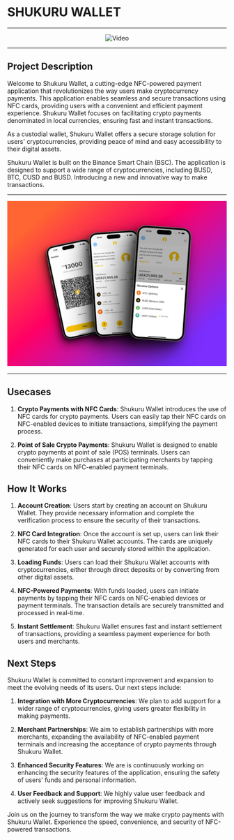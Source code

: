 # SHUKURU WALLET
---
<div align="center">
  <img src="https://github.com/eliashezron/BWC_TokenizedCarbon/assets/60871378/fe681aa2-3c9e-40e7-8d48-77e606774cc9" alt="Video">
</div>

---

## Project Description
Welcome to Shukuru Wallet, a cutting-edge NFC-powered payment application that revolutionizes the way users make cryptocurrency payments. This application enables seamless and secure transactions using NFC cards, providing users with a convenient and efficient payment experience. Shukuru Wallet focuses on facilitating crypto payments denominated in local currencies, ensuring fast and instant transactions.

As a custodial wallet, Shukuru Wallet offers a secure storage solution for users' cryptocurrencies, providing peace of mind and easy accessibility to their digital assets.

Shukuru Wallet is built on the Binance Smart Chain (BSC). The application is designed to support a wide range of cryptocurrencies, including BUSD, BTC, CUSD and BUSD. Introducing a new and innovative way to make transactions.

---
![](assets/skr.jpeg)

---
## Usecases
1. **Crypto Payments with NFC Cards**: Shukuru Wallet introduces the use of NFC cards for crypto payments. Users can easily tap their NFC cards on NFC-enabled devices to initiate transactions, simplifying the payment process.

2. **Point of Sale Crypto Payments**: Shukuru Wallet is designed to enable crypto payments at point of sale (POS) terminals. Users can conveniently make purchases at participating merchants by tapping their NFC cards on NFC-enabled payment terminals.


## How It Works

1. **Account Creation**: Users start by creating an account on Shukuru Wallet. They provide necessary information and complete the verification process to ensure the security of their transactions.

2. **NFC Card Integration**: Once the account is set up, users can link their NFC cards to their Shukuru Wallet accounts. The cards are uniquely generated for each user and securely stored within the application.

3. **Loading Funds**: Users can load their Shukuru Wallet accounts with cryptocurrencies, either through direct deposits or by converting from other digital assets.

4. **NFC-Powered Payments**: With funds loaded, users can initiate payments by tapping their NFC cards on NFC-enabled devices or payment terminals. The transaction details are securely transmitted and processed in real-time.

5. **Instant Settlement**: Shukuru Wallet ensures fast and instant settlement of transactions, providing a seamless payment experience for both users and merchants.

## Next Steps
Shukuru Wallet is committed to constant improvement and expansion to meet the evolving needs of its users. Our next steps include:

1. **Integration with More Cryptocurrencies**: We plan to add support for a wider range of cryptocurrencies, giving users greater flexibility in making payments.

2. **Merchant Partnerships**: We aim to establish partnerships with more merchants, expanding the availability of NFC-enabled payment terminals and increasing the acceptance of crypto payments through Shukuru Wallet.

3. **Enhanced Security Features**: We are is continuously working on enhancing the security features of the application, ensuring the safety of users' funds and personal information.

4. **User Feedback and Support**: We highly value user feedback and actively seek suggestions for improving Shukuru Wallet.

Join us on the journey to transform the way we make crypto payments with Shukuru Wallet. Experience the speed, convenience, and security of NFC-powered transactions.